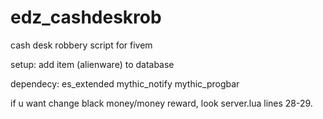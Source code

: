 # edz_cashdeskrob
cash desk robbery script for fivem

setup: add item (alienware) to database

dependecy: es_extended mythic_notify mythic_progbar

if u want change black money/money reward, look server.lua lines 28-29.
